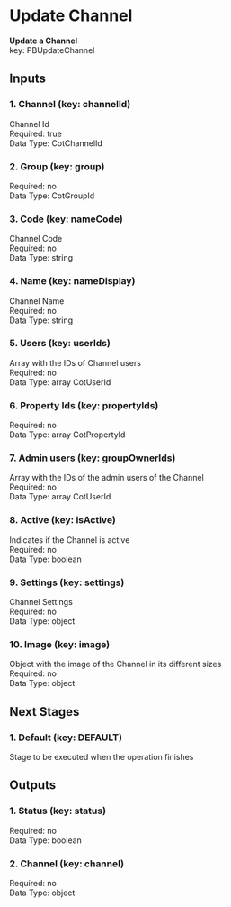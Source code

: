 # Update Channel  
  
**Update a Channel**  
key: PBUpdateChannel  
## Inputs  
### 1. Channel (key: channelId)  
Channel Id  
Required: true  
Data Type: CotChannelId   
### 2. Group (key: group)  
  
Required: no  
Data Type: CotGroupId   
### 3. Code (key: nameCode)  
Channel Code  
Required: no  
Data Type: string   
### 4. Name (key: nameDisplay)  
Channel Name  
Required: no  
Data Type: string   
### 5. Users (key: userIds)  
Array with the IDs of Channel users  
Required: no  
Data Type: array CotUserId  
### 6. Property Ids (key: propertyIds)  
  
Required: no  
Data Type: array CotPropertyId  
### 7. Admin users (key: groupOwnerIds)  
Array with the IDs of the admin users of the Channel  
Required: no  
Data Type: array CotUserId  
### 8. Active (key: isActive)  
Indicates if the Channel is active  
Required: no  
Data Type: boolean   
### 9. Settings (key: settings)  
Channel Settings  
Required: no  
Data Type: object   
### 10. Image (key: image)  
Object with the image of the Channel in its different sizes  
Required: no  
Data Type: object   
## Next Stages  
### 1. Default (key: DEFAULT)  
Stage to be executed when the operation finishes  
## Outputs  
### 1. Status (key: status)  
  
Required: no  
Data Type: boolean   
### 2. Channel (key: channel)  
  
Required: no  
Data Type: object 